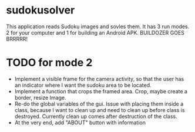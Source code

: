 # sudokusolver

This application reads Sudoku images and sovles them.
It has 3 run modes. 2 for your computer and 1 for building an Android APK. BUILDOZER GOES BRRRRR!

# TODO for mode 2
- Implement a visible frame for the camera activity, so that the user has an indicator where I want the sudoku area to be located.
- Implement a function that crops the framed area. Crop, maybe create a border, resize Image.
- Re-do the global variables of the gui. Issue with placing them inside a class, because I want to clean up and need to clean up before class is destroyed. Currently clean up comes after destruction of the class.
- At the very end, add "ABOUT" button with information
